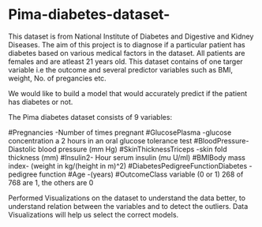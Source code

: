 # Pima-diabetes-dataset-
This dataset is from National Institute of Diabetes and Digestive and Kidney Diseases. The aim of this project is to diagnose if a particular patient has diabetes based on various medical factors in the dataset. All patients are females and are atleast 21 years old. 
This dataset contains of one targer variable i.e the outcome and several predictor variables such as BMI, weight, No. of pregancies etc. 


We would like to build a model that would  accurately predict if the patient has diabetes or not. 

The Pima diabetes dataset consists of 9 variables:  

#Pregnancies -Number of times pregnant
#GlucosePlasma -glucose concentration a 2 hours in an oral glucose tolerance test
#BloodPressure- Diastolic blood pressure (mm Hg)
#SkinThicknessTriceps -skin fold thickness (mm)
#Insulin2- Hour serum insulin (mu U/ml)
#BMIBody mass index- (weight in kg/(height in m)^2)
#DiabetesPedigreeFunctionDiabetes -pedigree function
#Age -(years)
#OutcomeClass variable (0 or 1) 268 of 768 are 1, the others are 0

Performed Visualizations on the dataset to understand the data better, to understand relation between the variables and to detect the outliers. 
Data Visualizations will help us select the correct models. 

